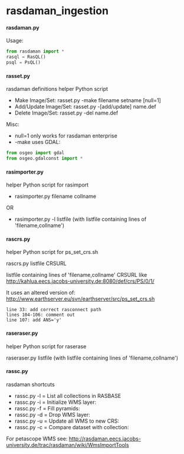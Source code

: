rasdaman_ingestion
==================

#### rasdaman.py ####
Usage:
```python
from rasdaman import *
rasql = RasQL()
psql = PsQL()
```

#### rasset.py ####
rasdaman definitions helper Python script

* Make Image/Set: rasset.py -make filename setname [null=1]
* Add/Update Image/Set: rasset.py -[add/update] name.def
* Delete Image/Set: rasset.py -del name.def

Misc:
* null=1 only works for rasdaman enterprise
* -make uses GDAL:

```python
from osgeo import gdal
from osgeo.gdalconst import *
```

#### rasimporter.py ####
helper Python script for rasimport

* rasimporter.py filename collname

OR

* rasimporter.py -l listfile (with listfile containing lines of 'filename,collname')
  
#### rascrs.py ####
helper Python script for ps_set_crs.sh

rascrs.py listfile CRSURL
  
listfile containing lines of 'filename,collname'
CRSURL like http://kahlua.eecs.jacobs-university.de:8080/def/crs/PS/0/1/
  
It uses an altered version of: http://www.earthserver.eu/svn/earthserver/src/ps_set_crs.sh
```
line 33: add correct rasconnect path
lines 104-106: comment out
line 107: add ANS='y'
```

#### raseraser.py ####
helper Python script for raserase

raseraser.py listfile (with listfile containing lines of 'filename,collname')

#### rassc.py ####
rasdaman shortcuts

* rassc.py -l = List all collections in RASBASE
* rassc.py -i = Initialize WMS layer: <collName> <layerName>
* rassc.py -f = Fill pyramids: <collName>
* rassc.py -d = Drop WMS layer: <layerName>
* rassc.py -u = Update all WMS to new CRS: <Crs>
* rassc.py -c = Compare dataset with collection: <dataset> <collection>

For petascope WMS see: http://rasdaman.eecs.jacobs-university.de/trac/rasdaman/wiki/WmsImportTools
